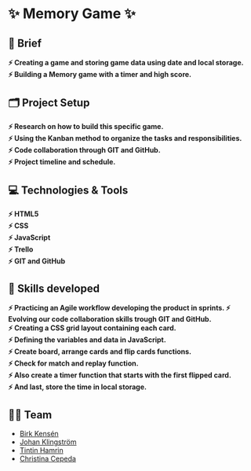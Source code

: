 
# :sparkles:	 Memory Game :sparkles:	 
## :page_facing_up: Brief
 **:zap: Creating a game and storing game data using date and local storage. <br>
   :zap: Building a Memory game with a timer and high score.** <br>


## :card_index_dividers: Project Setup 
 **:zap: Research on how to build this specific game. <br>
:zap: Using the Kanban method to organize the tasks and responsibilities.<br>
 :zap: Code collaboration through GIT and GitHub. <br>
 :zap: Project timeline and schedule.**<br>

## :computer:	 Technologies & Tools
 **:zap: HTML5 <br>
 :zap: CSS <br>
 :zap: JavaScript<br>
 :zap: Trello<br>
 :zap: GIT and GitHub**<br>


  
## :mechanical_arm: Skills developed
 **:zap: Practicing an Agile workflow developing the product in sprints.
  :zap: Evolving our code collaboration skills trough GIT and GitHub.  
 :zap: Creating a CSS grid layout containing each card.       
 :zap: Defining the variables and data in JavaScript.        
 :zap: Create board, arrange cards and flip cards functions.<br>
 :zap: Check for match and replay function.<br>
  :zap: Also create a timer function that starts with the first flipped card.<br>
   :zap: And last, store the time in local storage.**<br>
            
 ## :dancing_women: Team 
- [Birk Kensén](https://github.com/ChrisCepeda)
- [Johan Klingström](https://github.com/maybelittlebitjk)
- [Tintin Hamrin](https://github.com/TintinHamrin)
- [Christina Cepeda](https://github.com/ChrisCepeda)
